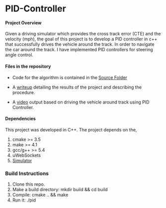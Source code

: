 # **PID-Controller**

#### **Project Overview**
Given a driving simulator which provides the cross track error (CTE) and the velocity (mph), the goal of this project is to develop a PID controller in c++ that successfully drives the vehicle around the track. In order to navigate the car around the track. I have implemented PID controllers for steering angle control.


#### Files in the repository
* Code for the algorithm is contained in the [Source Folder](./src)

* A [writeup](./writeup.md) detailing the results of the project and describing the procedure.

* A [video](./output_videos/output_PID.mp4) output based on driving the vehicle around track using PID Controller.
  
#### Dependencies
This project was developed in C++. 
The project depends on the,
  1. cmake >= 3.5
  2. make >= 4.1
  3. gcc/g++ >= 5.4
  4. uWebSockets
  5. [Simulator](https://github.com/udacity/self-driving-car-sim/releases)
  
### Build Instructions
1. Clone this repo.
2. Make a build directory: mkdir build && cd build
3. Compile: cmake .. && make
4. Run it: ./pid 
